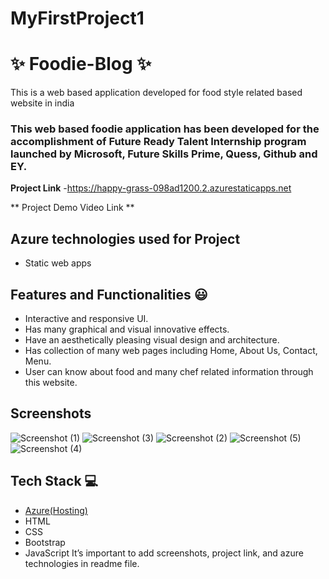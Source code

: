 # MyFirstProject1
# ✨  Foodie-Blog ✨

This is a web based application developed for food style related based website in india

### This web based foodie application has been developed for the accomplishment of Future Ready Talent Internship program launched by Microsoft, Future Skills Prime, Quess, Github and EY.


**Project Link** -https://happy-grass-098ad1200.2.azurestaticapps.net

** Project Demo Video Link ** 

## Azure technologies used for Project

- Static web apps

## Features and Functionalities 😃

- Interactive and responsive UI.
- Has many graphical and visual innovative effects.
- Have an aesthetically pleasing visual design and architecture.
- Has collection of many web pages including Home, About Us, Contact, Menu.
- User can know about food and many chef related information through this website.

## Screenshots
![Screenshot (1)](https://user-images.githubusercontent.com/108869175/201791392-4d6c370a-1dee-409b-881c-eb2914cc6113.png)
![Screenshot (3)](https://user-images.githubusercontent.com/108869175/201791414-1d772f89-3faa-408f-a6eb-2fc905fc6b76.png)
![Screenshot (2)](https://user-images.githubusercontent.com/108869175/201791427-40622333-53de-4f3a-b375-f7692f6d2124.png)
![Screenshot (5)](https://user-images.githubusercontent.com/108869175/201791434-67030425-667c-4a0c-9f27-8f493634b8bf.png)
![Screenshot (4)](https://user-images.githubusercontent.com/108869175/201791449-e67947b4-0328-4261-9e2f-0c61e37ba29f.png)

## Tech Stack 💻

- [Azure(Hosting)](https://azure.microsoft.com/en-in/features/azure-portal/)
- HTML
- CSS
- Bootstrap
- JavaScript
It’s important to add screenshots, project link, and azure technologies in readme file.





